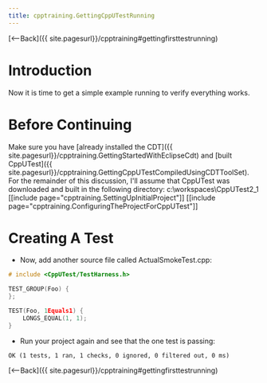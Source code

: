 ```yaml
---
title: cpptraining.GettingCppUTestRunning
---
```

[<--Back]({{ site.pagesurl}}/cpptraining#gettingfirsttestrunning)

# Introduction
Now it is time to get a simple example running to verify everything works.

# Before Continuing
Make sure you have [already installed the CDT]({{ site.pagesurl}}/cpptraining.GettingStartedWithEclipseCdt) and [built CppUTest]({{ site.pagesurl}}/cpptraining.GettingCppUTestCompiledUsingCDTToolSet). For the remainder of this discussion, I'll assume that CppUTest was downloaded and built in the following directory: c:\workspaces\CppUTest2_1
[[include page="cpptraining.SettingUpInitialProject"]]
[[include page="cpptraining.ConfiguringTheProjectForCppUTest"]]
# Creating A Test
* Now, add another source file called ActualSmokeTest.cpp:
```cpp
# include <CppUTest/TestHarness.h>

TEST_GROUP(Foo) {
};

TEST(Foo, 1Equals1) {
	LONGS_EQUAL(1, 1);
}
```
* Run your project again and see that the one test is passing:
```
OK (1 tests, 1 ran, 1 checks, 0 ignored, 0 filtered out, 0 ms)
```
[<--Back]({{ site.pagesurl}}/cpptraining#gettingfirsttestrunning)
